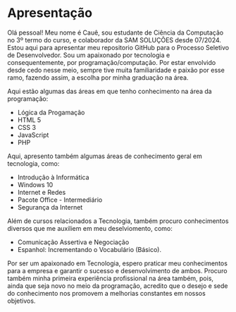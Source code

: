 # Apresentação
Olá pessoal! Meu nome é Cauê, sou estudante de Ciência da Computação no 3º termo do curso, e colaborador da SAM SOLUÇÕES desde 07/2024.
Estou aqui para apresentar meu repositorio GitHub para o Processo Seletivo de Desenvolvedor.
Sou um apaixonado por tecnologia e consequentemente, por programação/computação.
Por estar envolvido desde cedo nesse meio, sempre tive muita familiaridade e paixão por esse ramo, fazendo assim, a escolha por minha graduação na área.

Aqui estão algumas das áreas em que tenho conhecimento na área da programação:

- Lógica da Progamação
- HTML 5
- CSS 3
- JavaScript
- PHP 

Aqui, apresento também algumas áreas de conhecimento geral em tecnologia, como:

- Introdução à Informática
- Windows 10
- Internet e Redes
- Pacote Office - Intermediário
- Segurança da Internet

Além de cursos relacionados a Tecnologia, também procuro conhecimentos diversos que me auxiliem em meu deselviomento, como:

- Comunicação Assertiva e Negociação
- Espanhol: Incrementando o Vocabulário (Básico).

Por ser um apaixonado em Tecnologia, espero praticar meu conhecimentos para a empresa e garantir o sucesso e desenvolvimento de ambos. Procuro também minha primeira experiência profissional na área também, pois, ainda que seja novo no meio da programação, acredito que o desejo e sede do conhecimento nos promovem a melhorias constantes em nossos objetivos.